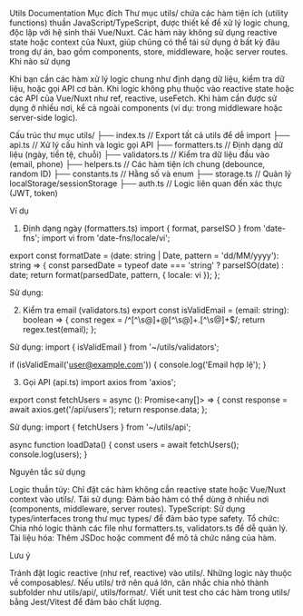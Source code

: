 Utils Documentation
Mục đích
Thư mục utils/ chứa các hàm tiện ích (utility functions) thuần JavaScript/TypeScript, được thiết kế để xử lý logic chung, độc lập với hệ sinh thái Vue/Nuxt. Các hàm này không sử dụng reactive state hoặc context của Nuxt, giúp chúng có thể tái sử dụng ở bất kỳ đâu trong dự án, bao gồm components, store, middleware, hoặc server routes.
Khi nào sử dụng

Khi bạn cần các hàm xử lý logic chung như định dạng dữ liệu, kiểm tra dữ liệu, hoặc gọi API cơ bản.
Khi logic không phụ thuộc vào reactive state hoặc các API của Vue/Nuxt như ref, reactive, useFetch.
Khi hàm cần được sử dụng ở nhiều nơi, kể cả ngoài components (ví dụ: trong middleware hoặc server-side logic).

Cấu trúc thư mục
utils/
├── index.ts          // Export tất cả utils để dễ import
├── api.ts           // Xử lý cấu hình và logic gọi API
├── formatters.ts    // Định dạng dữ liệu (ngày, tiền tệ, chuỗi)
├── validators.ts    // Kiểm tra dữ liệu đầu vào (email, phone)
├── helpers.ts       // Các hàm tiện ích chung (debounce, random ID)
├── constants.ts     // Hằng số và enum
├── storage.ts       // Quản lý localStorage/sessionStorage
├── auth.ts          // Logic liên quan đến xác thực (JWT, token)

Ví dụ
1. Định dạng ngày (formatters.ts)
import { format, parseISO } from 'date-fns';
import vi from 'date-fns/locale/vi';

export const formatDate = (date: string | Date, pattern = 'dd/MM/yyyy'): string => {
  const parsedDate = typeof date === 'string' ? parseISO(date) : date;
  return format(parsedDate, pattern, { locale: vi });
};

Sử dụng:
<!-- <script lang="ts">
import { defineComponent } from 'vue';
import { formatDate } from '~/utils/formatters';

export default defineComponent({
  computed: {
    formattedDate() {
      return formatDate(new Date()); // Output: "12/06/2025"
    },
  },
});
</script> -->

2. Kiểm tra email (validators.ts)
export const isValidEmail = (email: string): boolean => {
  const regex = /^[^\s@]+@[^\s@]+\.[^\s@]+$/;
  return regex.test(email);
};

Sử dụng:
import { isValidEmail } from '~/utils/validators';

if (isValidEmail('user@example.com')) {
  console.log('Email hợp lệ');
}

3. Gọi API (api.ts)
import axios from 'axios';

export const fetchUsers = async (): Promise<any[]> => {
  const response = await axios.get('/api/users');
  return response.data;
};

Sử dụng:
import { fetchUsers } from '~/utils/api';

async function loadData() {
  const users = await fetchUsers();
  console.log(users);
}

Nguyên tắc sử dụng

Logic thuần túy: Chỉ đặt các hàm không cần reactive state hoặc Vue/Nuxt context vào utils/.
Tái sử dụng: Đảm bảo hàm có thể dùng ở nhiều nơi (components, middleware, server routes).
TypeScript: Sử dụng types/interfaces trong thư mục types/ để đảm bảo type safety.
Tổ chức: Chia nhỏ logic thành các file như formatters.ts, validators.ts để dễ quản lý.
Tài liệu hóa: Thêm JSDoc hoặc comment để mô tả chức năng của hàm.

Lưu ý

Tránh đặt logic reactive (như ref, reactive) vào utils/. Những logic này thuộc về composables/.
Nếu utils/ trở nên quá lớn, cân nhắc chia nhỏ thành subfolder như utils/api/, utils/format/.
Viết unit test cho các hàm trong utils/ bằng Jest/Vitest để đảm bảo chất lượng.

